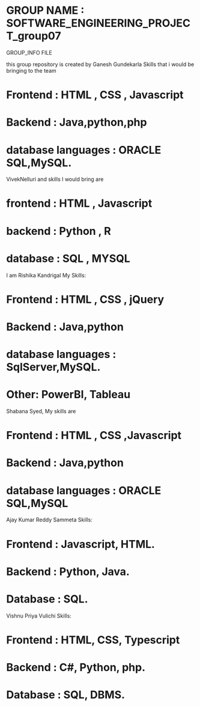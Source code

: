 # GROUP NAME : SOFTWARE_ENGINEERING_PROJECT_group07
 GROUP_INFO FILE 


 this group repository is created by Ganesh Gundekarla
 Skills that i would be bringing to the team 
# Frontend : HTML , CSS , Javascript 
# Backend : Java,python,php
# database languages : ORACLE SQL,MySQL.


VivekNelluri and skills I would bring are 
# frontend : HTML , Javascript
# backend : Python , R
# database : SQL , MYSQL 

I am Rishika Kandrigal 
My Skills:
# Frontend : HTML , CSS , jQuery
# Backend : Java,python
# database languages : SqlServer,MySQL.
# Other: PowerBI, Tableau

Shabana Syed, My skills are
# Frontend : HTML , CSS ,Javascript
# Backend : Java,python
# database languages : ORACLE SQL,MySQL

Ajay Kumar Reddy Sammeta 
Skills:
# Frontend : Javascript, HTML. 
# Backend : Python, Java. 
# Database : SQL. 

Vishnu Priya Vulichi
Skills:
# Frontend : HTML, CSS, Typescript
# Backend : C#, Python, php. 
# Database : SQL, DBMS. 
